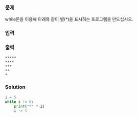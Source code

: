### 문제
while문을 이용해 아래와 같이 별(*)을 표시하는 프로그램을 만드십시오.

### 입력

### 출력
```
*****
****
***
**
*
```
### Solution
```python
i = 5
while i != 0:
    print("*" * i)
    i -= 1
```
